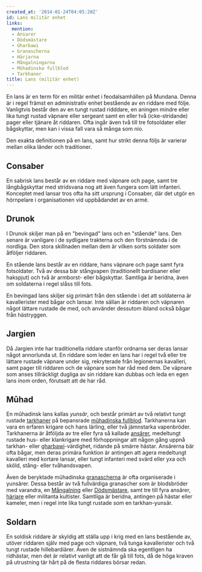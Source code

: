 ```yaml
---
created_at: '2014-01-24T04:05:20Z'
id: Lans militär enhet
links:
  mention:
  - Ansarer
  - Dödsmästare
  - Gharbawi
  - Granascherna
  - Härjarna
  - Mångalningarna
  - Mûhadinska fullblod
  - Tarkhaner
title: Lans (militär enhet)
---
```


En lans är en term för en militär enhet i feodalsamhällen på Mundana. Denna är i regel främst en
administrativ enhet bestående av en riddare med följe. Vanligtvis består den av en tungt rustad
ridddare, en aningen mindre eller lika tungt rustad väpnare eller sergeant samt en eller två
(icke-stridande) pager eller tjänare åt riddaren. Ofta ingår även två till tre fotsoldater eller
bågskyttar, men kan i vissa fall vara så många som nio.

Den exakta definitionen på en lans, samt hur strikt denna följs är varierar mellan olika länder och
traditioner.

Consaber
--------

En sabrisk lans består av en riddare med väpnare och page, samt tre långbågskyttar med stridsvana
nog att även fungera som lätt infanteri. Konceptet med lansar tros ofta ha sitt ursprung i Consaber,
där det utgör en hörnpelare i organisationen vid uppbådandet av en armé.

Drunok
------

I Drunok skiljer man på en "bevingad" lans och en "stående" lans. Den senare är vanligare i de
sydligare trakterna och den förstnämnda i de nordliga. Den stora skillnaden mellan dem är vilken
sorts soldater som åtföljer riddaren.

En stående lans består av en riddare, hans väpnare och page samt fyra fotsoldater. Två av dessa bär
stångvapen (traditionellt bardisaner eller hakspjut) och två är armborst- eller bågskyttar. Samtliga
är beridna, även om soldaterna i regel slåss till fots.

En bevingad lans skiljer sig primärt från den stående i det att soldaterna är kavallerister med
bågar och lansar. Inte sällan är riddaren och väpnaren något lättare rustade de med, och använder
dessutom ibland också bågar från hästryggen.

Jargien
-------

Då Jargien inte har traditionella riddare utanför ordnarna ser deras lansar något annorlunda ut. En
riddare som leder en lans har i regel två eller tre lättare rustade väpnare under sig, rekryterade
från legionernas kavalleri, samt pager till riddaren och de väpnare som har råd med dem. De väpnare
som anses tillräckligt dugliga av sin riddare kan dubbas och leda en egen lans inom orden, förutsatt
att de har råd.

Mûhad
-----

En mûhadinsk lans kallas *yunsâr*, och består primärt av två relativt tungt rustade [tarkhaner] på
bepansrade [mûhadinska fullblod]. Tarkhanerna kan vara en erfaren krigare och hans lärling, eller
två jämnstarka vapenbröder. Tarkhanerna är åtföljda av tre eller fyra så kallade [ansârer],
medeltungt rustade hus- eller klankrigare med förhoppningar att någon gång uppnå tarkhan- eller
[gharbawi]-värdighet, ridande på smärre hästar. Ansârerna bär ofta bågar, men deras primära funktion
är antingen att agera medeltungt kavalleri med kortare lansar, eller tungt infanteri med svärd eller
yxa och sköld, stång- eller tvåhandsvapen.

Även de beryktade mûhadinska [granascherna] är ofta organiserade i yunsârer. Dessa består av två
fullvärdiga granascher som är blodsbröder med varandra, en [Mångalning] eller [Dödsmästare], samt
tre till fyra ansârer, [härjare] eller militanta kultister. Samtliga är beridna, antingen på hästar
eller kameler, men i regel inte lika tungt rustade som en tarkhan-yunsâr.

Soldarn
-------

En soldisk riddare är skyldig att ställa upp i krig med en lans bestående av, utöver riddaren själv
med page och väpnare, två tunga kavallerister och två tungt rustade hillebardiärer. Även de
sistnämnda ska egentligen ha ridhästar, men det är relativt vanligt att de får gå till fots, då de
höga kraven på utrustning tär hårt på de flesta riddares börsar redan.

  [tarkhaner]: Tarkhaner
  [mûhadinska fullblod]: Mûhadinska_fullblod
  [ansârer]: Ansarer
  [gharbawi]: Gharbawi
  [granascherna]: Granascherna
  [Mångalning]: Mångalningarna
  [Dödsmästare]: Dödsmästare
  [härjare]: Härjarna
